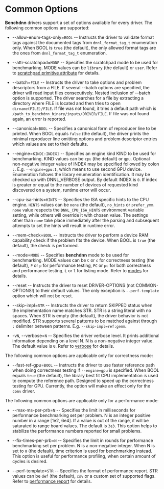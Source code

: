 # Common Options

**Benchdnn** drivers support a set of options available for every driver.
The following common options are supported:

* --allow-enum-tags-only=`BOOL` -- Instructs the driver to validate format tags
  against the documented tags from `dnnl_format_tag_t` enumeration only.  When
  BOOL is `true` (the default), the only allowed format tags are the ones from
  `dnnl_format_tag_t` enumeration.

* --attr-scratchpad=`MODE` -- Specifies the scratchpad mode to be used for
  benchmarking. MODE values can be `library` (the default) or `user`. Refer to
  [scratchpad primitive attribute](https://oneapi-src.github.io/oneDNN/dev_guide_attributes_scratchpad.html)
  for details.

* --batch=`FILE` -- Instructs the driver to take options and problem descriptors
  from a FILE. If several --batch options are specified, the driver will read
  input files consecutively. Nested inclusion of --batch option is supported.
  The driver searches for a file by extracting a directory where FILE is located
  and then tries to open `dirname(FILE)/FILE`. If file was not found, it tries a
  default path which is `/path_to_benchdnn_binary/inputs/DRIVER/FILE`. If file
  was not found again, an error is reported.

* --canonical=`BOOL` -- Specifies a canonical form of reproducer line to be
  printed. When BOOL equals `false` (the default), the driver prints the minimal
  reproducer line omitting options and problem descriptor entries which values
  are set to their defaults.

* --engine=`KIND[:INDEX]` -- Specifies an engine kind KIND to be used for
  benchmarking. KIND values can be `cpu` (the default) or `gpu`. Optional
  non-negative integer value of INDEX may be specified followed by colon `:`.
  E.g. `--engine=gpu:1`, which means to use second GPU device. Enumeration
  follows the library enumeration identification. It may be checked up with
  DNNL_VERBOSE output. By default INDEX is `0`. If index is greater or equal
  to the number of devices of requested kind discovered on a system, runtime
  error will occur.

* --cpu-isa-hints=`HINTS` -- Specifies the ISA specific hints to the CPU engine.
  `HINTS` values can be `none` (the default), `no_hints` or `prefer_ymm`. `none`
  value respects the `DNNL_CPU_ISA_HINTS` environment variable setting, while
  others will override it with chosen value. The settings other than `none` take
  place immediately after the parsing and subsequent attempts to set the hints
  will result in runtime error.

* --mem-check=`BOOL` -- Instructs the driver to perform a device RAM capability
  check if the problem fits the device. When BOOL is `true` (the default), the
  check is performed.

* --mode=`MODE` -- Specifies **benchdnn** mode to be used for benchmarking. MODE 
  values can be `C` or `c` for correctness testing (the default), `P` or `p` for
  performance testing, `PC` or `pc` for both correctness and performance
  testing, `L` or `l` for listing mode. Refer to
  [modes](benchdnn_general_info.md) for details.

* --reset -- Instructs the driver to reset DRIVER-OPTIONS (not COMMON-OPTIONS!)
  to their default values. The only exception is `--perf-template` option which
  will not be reset.

* --skip-impl=`STR` -- Instructs the driver to return SKIPPED status when the
  implementation name matches STR. STR is a string literal with no spaces. When
  STR is empty (the default), the driver behavior is not modified. STR supports
  several patterns to be matched against through `:` delimiter between patterns.
  E.g. `--skip-impl=ref:gemm`.

* -v`N`, --verbose=`N` -- Specifies the driver verbose level. It prints
  additional information depending on a level N. N is a non-negative integer
  value. The default value is `0`. Refer to [verbose](knobs_verbose.md) for
  details.

The following common options are applicable only for correctness mode:

* --fast-ref-gpu=`BOOL` -- Instructs the driver to use faster reference path
  when doing correctness testing if `--engine=gpu` is specified. When BOOL
  equals `true` (the default), the library best fit CPU implementation is used
  to compute the reference path. Designed to speed up the correctness testing
  for GPU. Currently, the option will make an effect only for the `conv` driver.

The following common options are applicable only for a performance mode:

* --max-ms-per-prb=`N` -- Specifies the limit in milliseconds for performance
  benchmarking set per problem. N is an integer positive number in a range
  [1e2, 6e4]. If a value is out of the range, it will be saturated to range
  board values. The default is `3e3`. This option helps to stabilize the
  performance numbers reported for small problems.

* --fix-times-per-prb=`N` -- Specifies the limit in rounds for performance
  benchmarking set per problem. N is a non-negative integer. When N is set to
  `0` (the default), time criterion is used for benchmarking instead. This
  option is useful for performance profiling, when certain amount of cycles is
  desired.

* --perf-template=`STR` -- Specifies the format of performance report. STR
  values can be `def` (the default), `csv` or a custom set of supported flags.
  Refer to [performance report](knobs_perf_report.md) for details.

